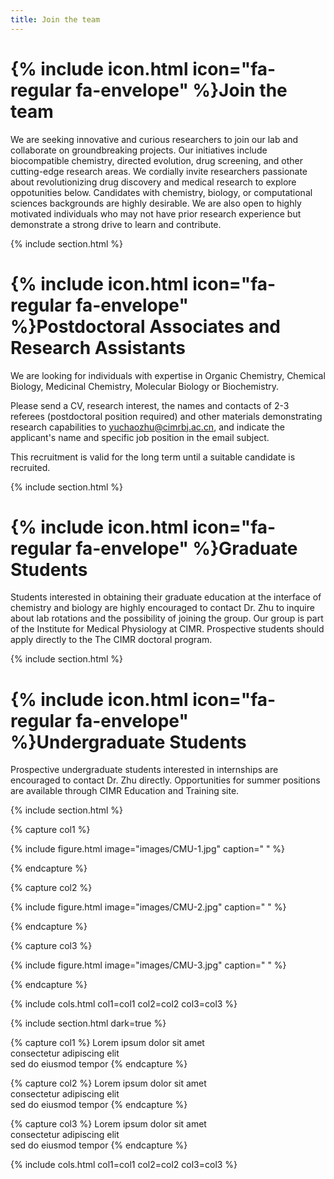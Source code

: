 ```yaml
---
title: Join the team
---
```


# {% include icon.html icon="fa-regular fa-envelope" %}Join the team

We are seeking innovative and curious researchers to join our lab and collaborate on groundbreaking projects. Our initiatives include biocompatible chemistry, directed evolution, drug screening, and other cutting-edge research areas. We cordially invite researchers passionate about revolutionizing drug discovery and medical research to explore oppotunities below. Candidates with chemistry, biology, or computational sciences backgrounds are highly desirable. We are also open to highly motivated individuals who may not have prior research experience but demonstrate a strong drive to learn and contribute.

{% include section.html %}

# {% include icon.html icon="fa-regular fa-envelope" %}Postdoctoral Associates and Research Assistants

We are looking for individuals with expertise in Organic Chemistry, Chemical Biology, Medicinal  Chemistry, Molecular Biology or Biochemistry. 

Please send a CV, research interest, the names and contacts of 2-3 referees (postdoctoral position required) and other materials demonstrating research capabilities to yuchaozhu@cimrbj.ac.cn, and indicate the applicant's name and specific job position in the email subject.

This recruitment is valid for the long term until a suitable candidate is recruited.

{% include section.html %}

# {% include icon.html icon="fa-regular fa-envelope" %}Graduate Students

Students interested in obtaining their graduate education at the interface of chemistry and biology are highly encouraged to contact Dr. Zhu to inquire about lab rotations and the possibility of joining the group. Our group is part of the Institute for Medical Physiology at CIMR. Prospective students should apply directly to the The CIMR doctoral program.

{% include section.html %}

# {% include icon.html icon="fa-regular fa-envelope" %}Undergraduate Students

Prospective undergraduate students interested in internships are encouraged to contact Dr. Zhu directly. Opportunities for summer positions are available through CIMR Education and Training site.

{% include section.html %}

{% capture col1 %}

{%
  include figure.html
  image="images/CMU-1.jpg"
  caption=" "
%}

{% endcapture %}

{% capture col2 %}

{%
  include figure.html
  image="images/CMU-2.jpg"
  caption=" "
%}

{% endcapture %}

{% capture col3 %}

{%
  include figure.html
  image="images/CMU-3.jpg"
  caption=" "
%}

{% endcapture %}

{% include cols.html col1=col1 col2=col2 col3=col3 %}

{% include section.html dark=true %}

{% capture col1 %}
Lorem ipsum dolor sit amet  
consectetur adipiscing elit  
sed do eiusmod tempor
{% endcapture %}

{% capture col2 %}
Lorem ipsum dolor sit amet  
consectetur adipiscing elit  
sed do eiusmod tempor
{% endcapture %}

{% capture col3 %}
Lorem ipsum dolor sit amet  
consectetur adipiscing elit  
sed do eiusmod tempor
{% endcapture %}

{% include cols.html col1=col1 col2=col2 col3=col3 %}
